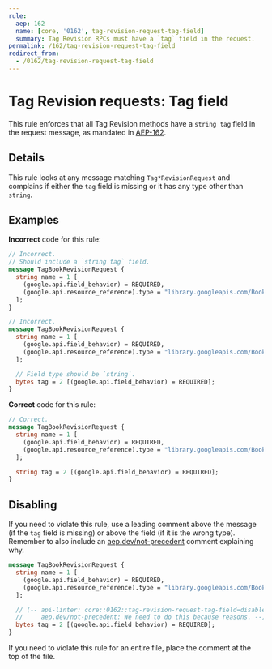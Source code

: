 ```yaml
---
rule:
  aep: 162
  name: [core, '0162', tag-revision-request-tag-field]
  summary: Tag Revision RPCs must have a `tag` field in the request.
permalink: /162/tag-revision-request-tag-field
redirect_from:
  - /0162/tag-revision-request-tag-field
---
```


# Tag Revision requests: Tag field

This rule enforces that all Tag Revision methods have a `string tag`
field in the request message, as mandated in [AEP-162][].

## Details

This rule looks at any message matching `Tag*RevisionRequest` and complains if
either the `tag` field is missing or it has any type other than `string`.

## Examples

**Incorrect** code for this rule:

```proto
// Incorrect.
// Should include a `string tag` field.
message TagBookRevisionRequest {
  string name = 1 [
    (google.api.field_behavior) = REQUIRED,
    (google.api.resource_reference).type = "library.googleapis.com/Book"
  ];
}
```

```proto
// Incorrect.
message TagBookRevisionRequest {
  string name = 1 [
    (google.api.field_behavior) = REQUIRED,
    (google.api.resource_reference).type = "library.googleapis.com/Book"
  ];

  // Field type should be `string`.
  bytes tag = 2 [(google.api.field_behavior) = REQUIRED];
}
```

**Correct** code for this rule:

```proto
// Correct.
message TagBookRevisionRequest {
  string name = 1 [
    (google.api.field_behavior) = REQUIRED,
    (google.api.resource_reference).type = "library.googleapis.com/Book"
  ];

  string tag = 2 [(google.api.field_behavior) = REQUIRED];
}
```

## Disabling

If you need to violate this rule, use a leading comment above the message (if
the `tag` field is missing) or above the field (if it is the wrong type).
Remember to also include an [aep.dev/not-precedent][] comment explaining why.

```proto
message TagBookRevisionRequest {
  string name = 1 [
    (google.api.field_behavior) = REQUIRED,
    (google.api.resource_reference).type = "library.googleapis.com/Book"
  ];

  // (-- api-linter: core::0162::tag-revision-request-tag-field=disabled
  //     aep.dev/not-precedent: We need to do this because reasons. --)
  bytes tag = 2 [(google.api.field_behavior) = REQUIRED];
}
```

If you need to violate this rule for an entire file, place the comment at the
top of the file.

[aep-162]: https://aep.dev/162
[aep.dev/not-precedent]: https://aep.dev/not-precedent
